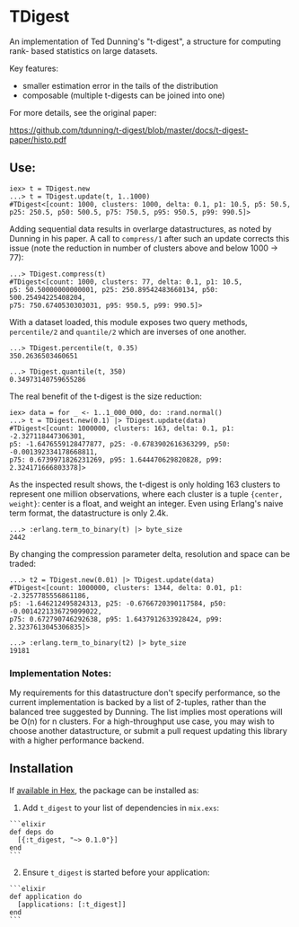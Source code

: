 # TDigest

An implementation of Ted Dunning's "t-digest", a structure for computing rank-
based statistics on large datasets.

Key features:

- smaller estimation error in the tails of the distribution
- composable (multiple t-digests can be joined into one)

For more details, see the original paper:

https://github.com/tdunning/t-digest/blob/master/docs/t-digest-paper/histo.pdf

## Use:

    iex> t = TDigest.new
    ...> t = TDigest.update(t, 1..1000)
    #TDigest<[count: 1000, clusters: 1000, delta: 0.1, p1: 10.5, p5: 50.5,
    p25: 250.5, p50: 500.5, p75: 750.5, p95: 950.5, p99: 990.5]>

Adding sequential data results in overlarge datastructures, as noted
by Dunning in his paper.  A call to `compress/1` after such an update corrects
this issue (note the reduction in number of clusters above and below 1000 -> 77):

    ...> TDigest.compress(t)
    #TDigest<[count: 1000, clusters: 77, delta: 0.1, p1: 10.5,
    p5: 50.50000000000001, p25: 250.89542483660134, p50: 500.25494225408204,
    p75: 750.6740530303031, p95: 950.5, p99: 990.5]>

With a dataset loaded, this module exposes two query methods, `percentile/2`
and `quantile/2` which are inverses of one another.

    ...> TDigest.percentile(t, 0.35)
    350.2636503460651

    ...> TDigest.quantile(t, 350)
    0.34973140759655286

The real benefit of the t-digest is the size reduction:

    iex> data = for _ <- 1..1_000_000, do: :rand.normal()
    ...> t = TDigest.new(0.1) |> TDigest.update(data)
    #TDigest<[count: 1000000, clusters: 163, delta: 0.1, p1: -2.327118447306301,
    p5: -1.6476559128477877, p25: -0.6783902616363299, p50: -0.001392334178668811,
    p75: 0.6739971826231269, p95: 1.644470629820828, p99: 2.324171666803378]>

As the inspected result shows, the t-digest is only holding 163 clusters to
represent one million observations, where each cluster is a tuple
`{center, weight}`: center is a float, and weight an integer.  Even using
Erlang's naive term format, the datastructure is only 2.4k.

    ...> :erlang.term_to_binary(t) |> byte_size
    2442

By changing the compression parameter delta, resolution and space can be traded:

    ...> t2 = TDigest.new(0.01) |> TDigest.update(data)
    #TDigest<[count: 1000000, clusters: 1344, delta: 0.01, p1: -2.3257785556861186,
    p5: -1.646212495824313, p25: -0.6766720390117584, p50: -0.0014221336729099022,
    p75: 0.672790746292638, p95: 1.6437912633928424, p99: 2.3237613045306835]>

    ...> :erlang.term_to_binary(t2) |> byte_size
    19181

### Implementation Notes:

My requirements for this datastructure don't specify performance, so the
current implementation is backed by a list of 2-tuples, rather than the
balanced tree suggested by Dunning.  The list implies most operations will be
O(n) for n clusters.  For a high-throughput use case, you may wish to choose
another datastructure, or submit a pull request updating this library with a
higher performance backend.


## Installation

If [available in Hex](https://hex.pm/docs/publish), the package can be installed as:

  1. Add `t_digest` to your list of dependencies in `mix.exs`:

    ```elixir
    def deps do
      [{:t_digest, "~> 0.1.0"}]
    end
    ```

  2. Ensure `t_digest` is started before your application:

    ```elixir
    def application do
      [applications: [:t_digest]]
    end
    ```
